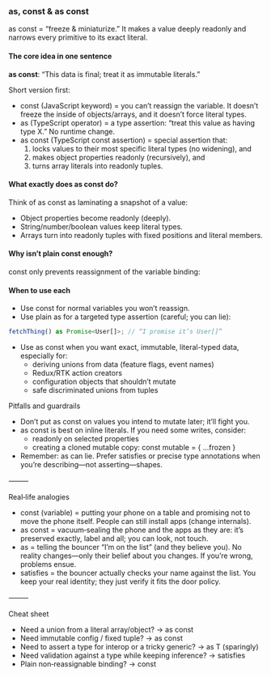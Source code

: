 ### **as, const & as const**

as const = “freeze & miniaturize.” It makes a value deeply readonly and narrows every primitive to its exact literal.

#### The core idea in one sentence 
__as const__: “This data is final; treat it as immutable literals.”

Short version first:
- const (JavaScript keyword) = you can’t reassign the variable. It doesn’t freeze the inside of objects/arrays, and it doesn’t force literal types.
- as (TypeScript operator) = a type assertion: “treat this value as having type X.” No runtime change.
- as const (TypeScript const assertion) = special assertion that:
  1.	locks values to their most specific literal types (no widening), and
  2.	makes object properties readonly (recursively), and
  3.	turns array literals into readonly tuples.

#### What exactly does as const do?

Think of as const as laminating a snapshot of a value:
- Object properties become readonly (deeply).
- String/number/boolean values keep literal types.
- Arrays turn into readonly tuples with fixed positions and literal members.

#### Why isn’t plain const enough?

const only prevents reassignment of the variable binding:

#### When to use each
- Use const for normal variables you won’t reassign.
- Use plain as for a targeted type assertion (careful; you can lie):
```typescript
fetchThing() as Promise<User[]>; // “I promise it’s User[]”
```
- Use as const when you want exact, immutable, literal-typed data, especially for:
  - deriving unions from data (feature flags, event names)
  - Redux/RTK action creators
  - configuration objects that shouldn’t mutate
  - safe discriminated unions from tuples

Pitfalls and guardrails
- Don’t put as const on values you intend to mutate later; it’ll fight you.
- as const is best on inline literals. If you need some writes, consider:
  - readonly on selected properties
  - creating a cloned mutable copy: const mutable = { ...frozen }
- Remember: as can lie. Prefer satisfies or precise type annotations when you’re describing—not asserting—shapes.

⸻

Real‑life analogies
- const (variable) = putting your phone on a table and promising not to move the phone itself. People can still install apps (change internals).
- as const = vacuum‑sealing the phone and the apps as they are: it’s preserved exactly, label and all; you can look, not touch.
- as = telling the bouncer “I’m on the list” (and they believe you). No reality changes—only their belief about you changes. If you’re wrong, problems ensue.
- satisfies = the bouncer actually checks your name against the list. You keep your real identity; they just verify it fits the door policy.

⸻

Cheat sheet
- Need a union from a literal array/object? → as const
- Need immutable config / fixed tuple? → as const
- Need to assert a type for interop or a tricky generic? → as T (sparingly)
- Need validation against a type while keeping inference? → satisfies
- Plain non‑reassignable binding? → const
